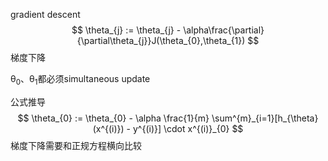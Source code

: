 gradient descent
$$
\theta_{j} := \theta_{j} - \alpha\frac{\partial}{\partial\theta_{j}}J(\theta_{0},\theta_{1})
$$
梯度下降

θ<sub>0</sub>、θ<sub>1</sub>都必须simultaneous update

公式推导
$$
\theta_{0} := \theta_{0} - \alpha \frac{1}{m} \sum^{m}_{i=1}[h_{\theta}(x^{(i)}) - y^{(i)}] \cdot x^{(i)}_{0}
$$
梯度下降需要和正规方程横向比较